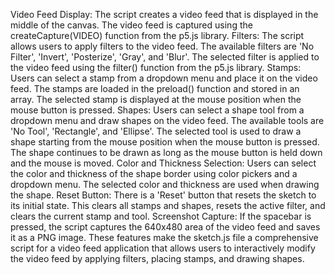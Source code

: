 Video Feed Display: The script creates a video feed that is displayed in the middle of the canvas. The video feed is captured using the createCapture(VIDEO) function from the p5.js library.
Filters: The script allows users to apply filters to the video feed. 
The available filters are 'No Filter', 'Invert', 'Posterize', 'Gray', and 'Blur'. 
The selected filter is applied to the video feed using the filter() function from the p5.js library.
Stamps: Users can select a stamp from a dropdown menu and place it on the video feed. The stamps are loaded in the preload() function and stored in an array. The selected stamp is displayed at the mouse position when the mouse button is pressed.
Shapes: Users can select a shape tool from a dropdown menu and draw shapes on the video feed. The available tools are 'No Tool', 'Rectangle', and 'Ellipse'. The selected tool is used to draw a shape starting from the mouse position when the mouse button is pressed. The shape continues to be drawn as long as the mouse button is held down and the mouse is moved.
Color and Thickness Selection: Users can select the color and thickness of the shape border using color pickers and a dropdown menu. 
The selected color and thickness are used when drawing the shape.
Reset Button: There is a 'Reset' button that resets the sketch to its initial state. This clears all stamps and shapes, resets the active filter, and clears the current stamp and tool.
Screenshot Capture: If the spacebar is pressed, the script captures the 640x480 area of the video feed and saves it as a PNG image.
These features make the sketch.js file a comprehensive script for a video feed application that allows users to interactively modify the video feed by applying filters, placing stamps, and drawing shapes.


